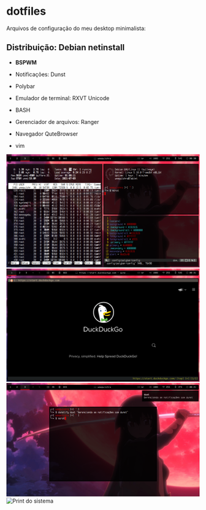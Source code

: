 # dotfiles

Arquivos de configuração do meu desktop minimalista:

## Distribuição: Debian netinstall

- **BSPWM**

- Notificações: Dunst

- Polybar

- Emulador de terminal: RXVT Unicode

- BASH

- Gerenciador de arquivos: Ranger

- Navegador QuteBrowser

- vim



![Print do sistema](prints/printscreen_01.png)
![navegador](prints/navegador.png)
![Print do sistema](prints/dunst.png)
![Print do sistema](prints/rofi.png)
